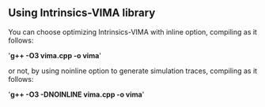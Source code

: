 ## Using Intrinsics-VIMA library

You can choose optimizing Intrinsics-VIMA with inline option, compiling as it follows:

'**g++ -O3 vima.cpp -o vima**'

or not, by using noinline option to generate simulation traces, compiling as it follows:

'**g++ -O3 -DNOINLINE vima.cpp -o vima**'

